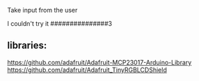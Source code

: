 Take input from the user


I couldn't try it ###############3

## libraries:
https://github.com/adafruit/Adafruit-MCP23017-Arduino-Library
https://github.com/adafruit/Adafruit_TinyRGBLCDShield
